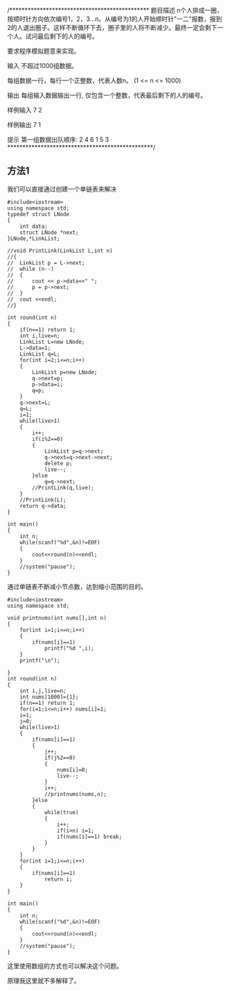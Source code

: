 /**********************************************
题目描述
n个人排成一圈，按顺时针方向依次编号1，2，3…n。从编号为1的人开始顺时针"一二"报数，报到2的人退出圈子。这样不断循环下去，圈子里的人将不断减少。最终一定会剩下一个人。试问最后剩下的人的编号。



要求程序模拟题意来实现。


输入
不超过1000组数据。

每组数据一行，每行一个正整数，代表人数n。 (1 <= n <= 1000)


输出
每组输入数据输出一行, 仅包含一个整数，代表最后剩下的人的编号。


样例输入
7
2

样例输出
7
1

提示
第一组数据出队顺序: 2 4 6 1 5 3
************************************************/
## 方法1
我们可以直接通过创建一个单链表来解决
```
#include<iostream>
using namespace std;
typedef struct LNode
{
	int data;
	struct LNode *next;
}LNode,*LinkList;

//void PrintLink(LinkList L,int n)
//{
//	LinkList p = L->next;
//	while (n--)
//	{
//		cout << p->data<<" ";
//		p = p->next;
//	}
//	cout <<endl;
//}

int round(int n)
{
	if(n==1) return 1;
	int i,live=n;
	LinkList L=new LNode;
	L->data=1;
	LinkList q=L;
	for(int i=2;i<=n;i++)
	{
		LinkList p=new LNode;
		q->next=p;
		p->data=i;
		q=p;
	}
	q->next=L;
	q=L;
	i=1;
	while(live>1)
	{
		i++;
		if(i%2==0)
		{
			LinkList p=q->next;
			q->next=q->next->next;
			delete p;
			live--;
		}else
			q=q->next;
		//PrintLink(q,live);
	}
	//PrintLink(L);
	return q->data;
}

int main()
{
    int n;
    while(scanf("%d",&n)!=EOF)
    {
		cout<<round(n)<<endl;
    }
	//system("pause");
}

```
通过单链表不断减小节点数，达到缩小范围的目的。

```
#include<iostream>
using namespace std;

void printnums(int nums[],int n)
{
	for(int i=1;i<=n;i++)
	{
		if(nums[i]==1)
			printf("%d ",i);
	}
	printf("\n");

}
int round(int n)
{
	int i,j,live=n;
	int nums[1000]={1};
	if(n==1) return 1;
	for(i=1;i<=n;i++) nums[i]=1;
	i=1;
	j=0;
	while(live>1)
	{
		if(nums[i]==1)
		{
			j++;
			if(j%2==0)
			{
				nums[i]=0;
				live--;
			}
			i++;
			//printnums(nums,n);
		}else
		{
			while(true)
			{
				i++;
				if(i>n) i=1;
				if(nums[i]==1) break;
			}
		}
	}
	for(int i=1;i<=n;i++)
	{
		if(nums[i]==1)
			return i;
	}
}

int main()
{
    int n;
    while(scanf("%d",&n)!=EOF)
    {
		cout<<round(n)<<endl;
    }
	//system("pause");
}

```
这里使用数组的方式也可以解决这个问题。

原理我这里就不多解释了。








